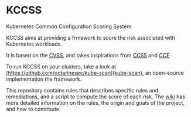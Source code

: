 # KCCSS
Kubernetes Common Configuration Scoring System

KCCSS aims at providing a frmework to score the risk associated with Kubernetes workloads. 

It is based on the [CVSS](https://www.first.org/cvss/user-guide), and takes inspirations from  [CCSS](https://www.nist.gov/publications/common-configuration-scoring-system-ccss-metrics-software-security-configuration) and [CCE](https://csrc.nist.gov/Projects/Security-Content-Automation-Protocol/Specifications/Common-Configuration-Enumeration-(CCE))

To run KCCSS on your clusters, take a look at [https://github.com/octarinesec/kube-scan](kube-scan), an open-source implementation the framework.

This repository contains rules that describes specific rules and remediations, and a script to compute the score of each risk. The [wiki](https://github.com/octarinesec/kccss/wiki) has more detailed information on the rules, the origin and goals of the project, and how to contribute.
